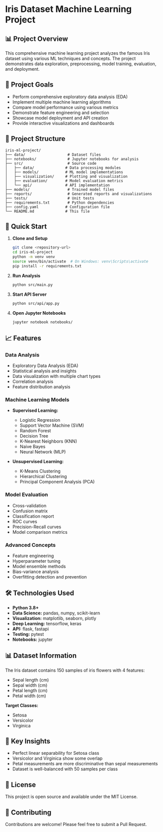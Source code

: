 # Iris Dataset Machine Learning Project

## 📊 Project Overview

This comprehensive machine learning project analyzes the famous Iris dataset using various ML techniques and concepts. The project demonstrates data exploration, preprocessing, model training, evaluation, and deployment.

## 🎯 Project Goals

- Perform comprehensive exploratory data analysis (EDA)
- Implement multiple machine learning algorithms
- Compare model performance using various metrics
- Demonstrate feature engineering and selection
- Showcase model deployment and API creation
- Provide interactive visualizations and dashboards

## 📁 Project Structure

```
iris-ml-project/
├── data/                   # Dataset files
├── notebooks/              # Jupyter notebooks for analysis
├── src/                    # Source code
│   ├── data/              # Data processing modules
│   ├── models/            # ML model implementations
│   ├── visualization/     # Plotting and visualization
│   ├── evaluation/        # Model evaluation metrics
│   └── api/               # API implementation
├── models/                 # Trained model files
├── reports/                # Generated reports and visualizations
├── tests/                  # Unit tests
├── requirements.txt        # Python dependencies
├── config.yaml            # Configuration file
└── README.md              # This file
```

## 🚀 Quick Start

1. **Clone and Setup**
   ```bash
   git clone <repository-url>
   cd iris-ml-project
   python -m venv venv
   source venv/bin/activate  # On Windows: venv\Scripts\activate
   pip install -r requirements.txt
   ```

2. **Run Analysis**
   ```bash
   python src/main.py
   ```

3. **Start API Server**
   ```bash
   python src/api/app.py
   ```

4. **Open Jupyter Notebooks**
   ```bash
   jupyter notebook notebooks/
   ```

## 📈 Features

### Data Analysis
- Exploratory Data Analysis (EDA)
- Statistical analysis and insights
- Data visualization with multiple chart types
- Correlation analysis
- Feature distribution analysis

### Machine Learning Models
- **Supervised Learning:**
  - Logistic Regression
  - Support Vector Machine (SVM)
  - Random Forest
  - Decision Tree
  - K-Nearest Neighbors (KNN)
  - Naive Bayes
  - Neural Network (MLP)

- **Unsupervised Learning:**
  - K-Means Clustering
  - Hierarchical Clustering
  - Principal Component Analysis (PCA)

### Model Evaluation
- Cross-validation
- Confusion matrix
- Classification report
- ROC curves
- Precision-Recall curves
- Model comparison metrics

### Advanced Concepts
- Feature engineering
- Hyperparameter tuning
- Model ensemble methods
- Bias-variance analysis
- Overfitting detection and prevention

## 🛠️ Technologies Used

- **Python 3.8+**
- **Data Science:** pandas, numpy, scikit-learn
- **Visualization:** matplotlib, seaborn, plotly
- **Deep Learning:** tensorflow, keras
- **API:** flask, fastapi
- **Testing:** pytest
- **Notebooks:** jupyter

## 📊 Dataset Information

The Iris dataset contains 150 samples of iris flowers with 4 features:
- Sepal length (cm)
- Sepal width (cm)
- Petal length (cm)
- Petal width (cm)

**Target Classes:**
- Setosa
- Versicolor
- Virginica

## 🎯 Key Insights

- Perfect linear separability for Setosa class
- Versicolor and Virginica show some overlap
- Petal measurements are more discriminative than sepal measurements
- Dataset is well-balanced with 50 samples per class

## 📝 License

This project is open source and available under the MIT License.

## 🤝 Contributing

Contributions are welcome! Please feel free to submit a Pull Request. 